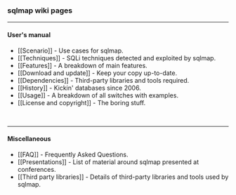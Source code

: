 ### sqlmap wiki pages
----
#### User's manual
* [[Scenario]] - Use cases for sqlmap.
* [[Techniques]] - SQLi techniques detected and exploited by sqlmap.
* [[Features]] - A breakdown of main features.
* [[Download and update]] - Keep your copy up-to-date.
* [[Dependencies]] - Third-party libraries and tools required.
* [[History]] - Kickin' databases since 2006.
* [[Usage]] - A breakdown of all switches with examples.
* [[License and copyright]] - The boring stuff.

<br>

----
#### Miscellaneous
* [[FAQ]] - Frequently Asked Questions.
* [[Presentations]] - List of material around sqlmap presented at conferences.
* [[Third party libraries]] - Details of third-party libraries and tools used by sqlmap.

